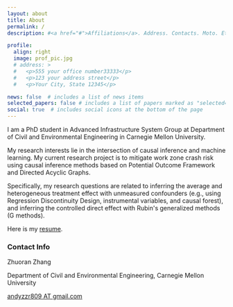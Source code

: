 ```yaml
---
layout: about
title: About
permalink: /
description: #<a href="#">Affiliations</a>. Address. Contacts. Moto. Etc.

profile:
  align: right
  image: prof_pic.jpg
  # address: >
  #   <p>555 your office number33333</p>
  #   <p>123 your address street</p>
  #   <p>Your City, State 12345</p>

news: false  # includes a list of news items
selected_papers: false # includes a list of papers marked as "selected={true}"
social: true  # includes social icons at the bottom of the page
---
```


I am a PhD student in Advanced Infrastructure System Group at Department of Civil and Environmental Engineering in Carnegie Mellon University.

My research interests lie in the intersection of causal inference and machine learning. My current research project is to mitigate work zone crash risk using causal inference methods based on Potential Outcome Framework and Directed Acyclic Graphs. 

Specifically, my research questions are related to inferring the average and heterogeneous treatment effect with unmeasured confounders (e.g., using Regression Discontinuity Design, instrumental variables, and causal forest), and inferring the controlled direct effect with Rubin's generalized methods (G methods).

Here is my [resume](./assets/pdf/ZhuoranZhang_resume.pdf).

### Contact Info

Zhuoran Zhang

Department of Civil and Environmental Engineering, Carnegie Mellon University

[andyzzr809 AT gmail.com](mailto:andyzzr809@gmail.com)
